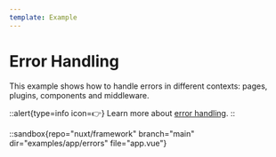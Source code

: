```yaml
---
template: Example
---
```


# Error Handling

This example shows how to handle errors in different contexts: pages, plugins, components and middleware.

::alert{type=info icon=👉}
Learn more about [error handling](/docs/usage/error-handling).
::

::sandbox{repo="nuxt/framework" branch="main" dir="examples/app/errors" file="app.vue"}

